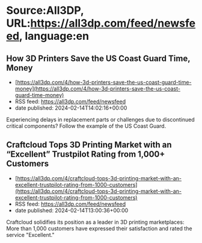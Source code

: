 # Source:All3DP, URL:https://all3dp.com/feed/newsfeed, language:en

## How 3D Printers Save the US Coast Guard Time, Money
 - [https://all3dp.com/4/how-3d-printers-save-the-us-coast-guard-time-money](https://all3dp.com/4/how-3d-printers-save-the-us-coast-guard-time-money)
 - RSS feed: https://all3dp.com/feed/newsfeed
 - date published: 2024-02-14T14:02:16+00:00

Experiencing delays in replacement parts or challenges due to discontinued critical components? Follow the example of the US Coast Guard.

## Craftcloud Tops 3D Printing Market with an “Excellent” Trustpilot Rating from 1,000+ Customers
 - [https://all3dp.com/4/craftcloud-tops-3d-printing-market-with-an-excellent-trustpilot-rating-from-1000-customers](https://all3dp.com/4/craftcloud-tops-3d-printing-market-with-an-excellent-trustpilot-rating-from-1000-customers)
 - RSS feed: https://all3dp.com/feed/newsfeed
 - date published: 2024-02-14T13:00:36+00:00

Craftcloud solidifies its position as a leader in 3D printing marketplaces: More than 1,000 customers have expressed their satisfaction and rated the service "Excellent."

